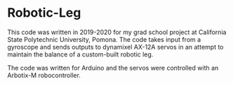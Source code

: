 # Robotic-Leg
This code was written in 2019-2020 for my grad school project at California State Polytechnic University, Pomona. The code takes input from a gyroscope and sends outputs to dynamixel AX-12A servos in an attempt to maintain the balance of a custom-built robotic leg.

The code was written for Arduino and the servos were controlled with an Arbotix-M robocontroller.
